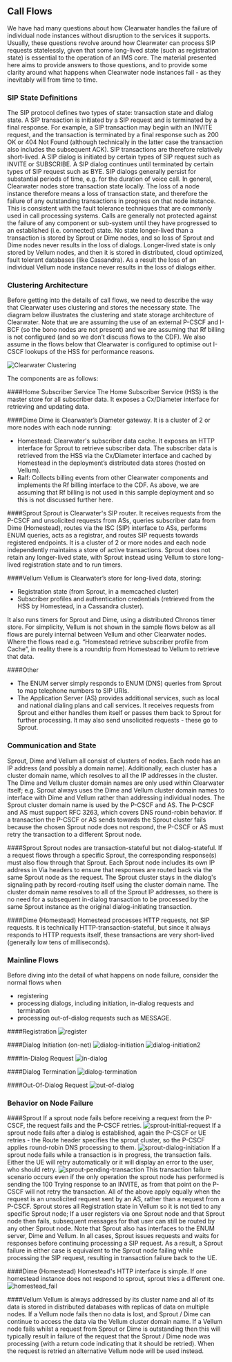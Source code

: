 Call Flows
----------

We have had many questions about how Clearwater handles the failure of individual node instances without disruption to the services it supports. Usually, these questions revolve around how Clearwater can process SIP requests statelessly, given that some long-lived state (such as registration state) is essential to the operation of an IMS core. The material presented here aims to provide answers to those questions, and to provide some clarity around what happens when Clearwater node instances fail - as they inevitably will from time to time.

### SIP State Definitions

The SIP protocol defines two types of state: transaction state and dialog state. A SIP transaction is initiated by a SIP request and is terminated by a final response. For example, a SIP transaction may begin with an INVITE request, and the transaction is terminated by a final response such as 200 OK or 404 Not Found (although technically in the latter case the transaction also includes the subsequent ACK). SIP transactions are therefore relatively short-lived. A SIP dialog is initiated by certain types of SIP request such as INVITE or SUBSCRIBE. A SIP dialog continues until terminated by certain types of SIP request such as BYE. SIP dialogs generally persist for substantial periods of time, e.g. for the duration of voice call. In general, Clearwater nodes store transaction state locally. The loss of a node instance therefore means a loss of transaction state, and therefore the failure of any outstanding transactions in progress on that node instance. This is consistent with the fault tolerance techniques that are commonly used in call processing systems. Calls are generally not protected against the failure of any component or sub-system until they have progressed to an established (i.e. connected) state. No state longer-lived than a transaction is stored by Sprout or Dime nodes, and so loss of Sprout and Dime nodes never results in the loss of dialogs. Longer-lived state is only stored by Vellum nodes, and then it is stored in distributed, cloud optimized, fault tolerant databases (like Cassandra). As a result the loss of an individual Vellum node instance never results in the loss of dialogs either.

### Clustering Architecture

Before getting into the details of call flows, we need to describe the way that Clearwater uses clustering and stores the necessary state. The diagram below illustrates the clustering and state storage architecture of Clearwater. Note that we are assuming the use of an external P-CSCF and I-BCF (so the bono nodes are not present) and we are assuming that Rf billing is not configured (and so we don’t discuss flows to the CDF). We also assume in the flows below that Clearwater is configured to optimise out I-CSCF lookups of the HSS for performance reasons.

![Clearwater Clustering](https://www.projectclearwater.org/wp-content/uploads/2017/05/Clearwater-Clustering-May-2017.png)

The components are as follows:

####Home Subscriber Service
The Home Subscriber Service (HSS) is the master store for all subscriber data. It exposes a Cx/Diameter interface for retrieving and updating data.

####Dime
Dime is Clearwater’s Diameter gateway. It is a
cluster of 2 or more nodes with each node running:

* Homestead: Clearwater's subscriber data cache. It exposes an HTTP interface for Sprout to retrieve subscriber data. The subscriber data is retrieved from the HSS via the Cx/Diameter interface and cached by Homestead in the deployment’s distributed data
stores (hosted on Vellum).
* Ralf: Collects billing events from other Clearwater components and implements the Rf billing interface to the CDF. As above, we are assuming that Rf billing is not used in this sample deployment and so this is not discussed further here.

####Sprout
Sprout is Clearwater's SIP router. It receives requests from the P-CSCF and unsolicited requests from ASs, queries subscriber data from Dime (Homestead), routes via the ISC (SIP) interface to ASs, performs ENUM queries, acts as a registrar, and routes SIP requests towards registered endpoints. It is a cluster of 2 or more nodes and each node independently maintains a store of active transactions. Sprout does not retain any longer-lived state, with Sprout instead using Vellum to store long-lived registration state and to run timers.

####Vellum
Vellum is Clearwater’s store for long-lived data, storing:

* Registration state (from Sprout, in a memcached cluster)
* Subscriber profiles and authentication credentials (retrieved from the HSS by Homestead, in a Cassandra cluster).

It also runs timers for Sprout and Dime, using a distributed Chronos timer store. For simplicity, Vellum is not shown in the sample flows below as all flows are purely internal between Vellum and other Clearwater nodes. Where the flows read e.g. “Homestead retrieve subscriber profile from Cache”, in reality there is a roundtrip from Homestead to Vellum to retrieve that data.

####Other
* The ENUM server simply responds to ENUM (DNS) queries from Sprout to map telephone numbers to SIP URIs.
* The Application Server (AS) provides additional services, such as local and national dialing plans and call services. It receives requests from Sprout and either handles them itself or passes them back to Sprout for further processing. It may also send unsolicited requests - these go to Sprout.

### Communication and State

Sprout, Dime and Vellum all consist of clusters of nodes. Each node has an IP address (and possibly a domain name). Additionally, each cluster has a cluster domain name, which resolves to all the IP addresses in the cluster. The Dime and Vellum cluster domain names are only used within Clearwater itself; e.g. Sprout always uses the Dime and Vellum cluster domain names to interface with Dime and Vellum rather than addressing individual nodes. The Sprout cluster domain name is used by the P-CSCF and AS. The P-CSCF and AS must support RFC 3263, which covers DNS round-robin behavior. If a transaction the P-CSCF or AS sends towards the Sprout cluster fails because the chosen Sprout node does not respond, the P-CSCF or AS must retry the transaction to a different Sprout node.

####Sprout
Sprout nodes are transaction-stateful but not dialog-stateful. If a request flows through a specific Sprout, the corresponding response(s) must also flow through that Sprout. Each Sprout node includes its own IP address in Via headers to ensure that responses are routed back via the same Sprout node as the request. The Sprout cluster stays in the dialog's signaling path by record-routing itself using the cluster domain name. The cluster domain name resolves to all of the Sprout IP addresses, so there is no need for a subsequent in-dialog transaction to be processed by the same Sprout instance as the original dialog-initiating transaction.

####Dime (Homestead)
Homestead processes HTTP requests, not SIP requests. It is technically HTTP-transaction-stateful, but since it always responds to HTTP requests itself, these transactions are very short-lived (generally low tens of milliseconds).

### **Mainline Flows**

Before diving into the detail of what happens on node failure, consider the normal flows when

*   registering
*   processing dialogs, including initiation, in-dialog requests and termination
*   processing out-of-dialog requests such as MESSAGE.

####Registration
![register](https://www.projectclearwater.org/wp-content/uploads/2014/02/register.png)

####Dialog Initiation (on-net)
![dialog-initiation](https://www.projectclearwater.org/wp-content/uploads/2014/02/dialog-initiation.png)
![dialog-initiation2](https://www.projectclearwater.org/wp-content/uploads/2014/02/dialog-initiation2.png)

####In-Dialog Request
![in-dialog](https://www.projectclearwater.org/wp-content/uploads/2014/02/in-dialog.png)

####Dialog Termination
![dialog-termination](https://www.projectclearwater.org/wp-content/uploads/2014/02/dialog-termination.png)

####Out-Of-Dialog Request
![out-of-dialog](https://www.projectclearwater.org/wp-content/uploads/2014/02/out-of-dialog.png)

### **Behavior on Node Failure**

####Sprout
If a sprout node fails before receiving a request from the P-CSCF, the request fails and the P-CSCF retries.
![sprout-initial-request](https://www.projectclearwater.org/wp-content/uploads/2014/02/sprout-initial-request.png)
If a sprout node fails after a dialog is established, again the P-CSCF or UE retries - the Route header specifies the sprout cluster, so the P-CSCF applies round-robin DNS processing to them.
![sprout-dialog-initiation](https://www.projectclearwater.org/wp-content/uploads/2014/02/sprout-dialog-initiation.png)
If a sprout node fails while a transaction is in progress, the transaction fails. Either the UE will retry automatically or it will display an error to the user, who should retry.
![sprout-pending-transaction](https://www.projectclearwater.org/wp-content/uploads/2014/02/sprout-pending-transaction.png) This transaction failure scenario occurs even if the only operation the sprout node has performed is sending the 100 Trying response to an INVITE, as from that point on the P-CSCF will not retry the transaction. All of the above apply equally when the request is an unsolicited request sent by an AS, rather than a request from a P-CSCF. Sprout stores all Registration state in Vellum so it is not tied to any specific Sprout node; If a user registers via one Sprout node and that Sprout node then fails, subsequent messages for that user can still be routed by any other Sprout node. Note that Sprout also has interfaces to the ENUM server, Dime and Vellum. In all cases, Sprout issues requests and waits for responses before continuing processing a SIP request. As a result, a Sprout failure in either case is equivalent to the Sprout node failing while processing the SIP request, resulting in transaction failure back to the UE.

####Dime (Homestead)
Homestead's HTTP interface is simple. If one homestead instance does not respond to sprout, sprout tries a different one.
![homestead_fail](https://www.projectclearwater.org/wp-content/uploads/2013/10/homestead_fail.png)

####Vellum
Vellum is always addressed by its cluster name and all of its data is stored in distributed databases with replicas of data on multiple nodes. If a Vellum node fails then no data is lost, and Sprout / Dime can continue to access the data via the Vellum cluster domain name. If a Vellum node fails whilst a request from Sprout or Dime is outstanding then this will typically result in failure of the request that the Sprout / Dime node was processing (with a return code indicating that it should be retried). When the request is retried an alternative Vellum node will be used instead.

